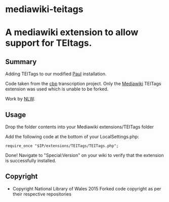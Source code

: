 # mediawiki-teitags
A mediawiki extension to allow support for TEItags.
==========================


Summary
-------
Adding TEITags to our modified [Paul] installation.

Code taken from the [cbp] transcription project. Only the [Mediawiki] TEITags extension was used
which is unable to be forked.

Work by [NLW].

Usage
-------
Drop the folder contents into your Mediawiki extensions/TEITags folder

Add the following code at the bottom of your LocalSettings.php:

```require_once "$IP/extensions/TEITags/TEITags.php";```

Done! Navigate to "Special:Version" on your wiki to verify that the extension is successfully installed.

Copyright
---------
* Copyright National Library of Wales 2015
Forked code copyright as per their respective repositories


[cbp]: https://github.com/onothimagen/cbp-transcription-desk "Transcribe Bentham Project"
[tei]: https://github.com/onothimagen/cbp-transcription-desk/tree/master/w/extensions/TEITags
[MediaWiki]: https://www.mediawiki.org
[Omeka]: https://omeka.org
[Paul]: https://github.com/hotnuts21/plugin-Scripto "Scripto"
[NLW]: http://www.llgc.org.uk "National Library of Wales"

